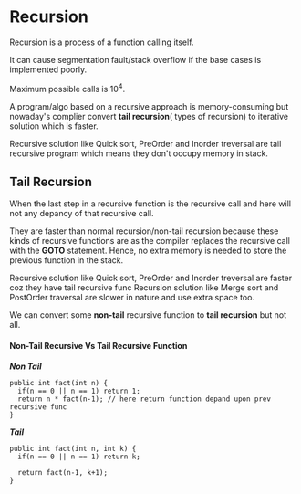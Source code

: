 # Recursion 
Recursion is a process of a function calling itself. 

It can cause segmentation fault/stack overflow if the base cases is implemented poorly.

Maximum possible calls is 10<sup>4</sup>.

A program/algo based on a recursive approach is memory-consuming but nowaday's complier convert **tail recursion**( types of recursion) to iterative solution which is faster.

Recursive solution like Quick sort, PreOrder and Inorder treversal are tail recursive program which means they don't occupy memory in stack.

## Tail Recursion
When the last step in a recursive function is the recursive call and here will not any depancy of that recursive call. 

They are faster than normal recursion/non-tail recursion because these kinds of recursive functions are as the compiler replaces the recursive call with the **GOTO** statement.
Hence, no extra memory is needed to store the previous function in the stack.

Recursive solution like Quick sort, PreOrder and Inorder treversal are faster coz they have tail recursive func
Recursion solution like Merge sort and PostOrder traversal are slower in nature and use extra space too.

We can convert some **non-tail** recursive function to **tail recursion** but not all.

#### Non-Tail Recursive Vs Tail Recursive Function

***Non Tail***
```
public int fact(int n) {
  if(n == 0 || n == 1) return 1;
  return n * fact(n-1); // here return function depand upon prev recursive func
}
```
***Tail***
```
public int fact(int n, int k) {
  if(n == 0 || n == 1) return k;
  
  return fact(n-1, k+1);
}
```

